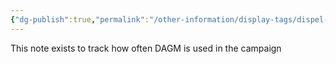 ```yaml
---
{"dg-publish":true,"permalink":"/other-information/display-tags/dispel-ancient-goblin-magic/","updated":"2025-06-10T19:10:49.765+01:00"}
---
```


This note exists to track how often DAGM is used in the campaign 
